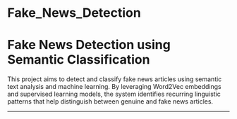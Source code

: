 # Fake_News_Detection

# Fake News Detection using Semantic Classification

This project aims to detect and classify fake news articles using semantic text analysis and machine learning. By leveraging Word2Vec embeddings and supervised learning models, the system identifies recurring linguistic patterns that help distinguish between genuine and fake news articles.

--------------------
